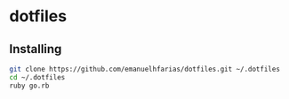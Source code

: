 dotfiles
========

## Installing
```sh
git clone https://github.com/emanuelhfarias/dotfiles.git ~/.dotfiles
cd ~/.dotfiles
ruby go.rb
```
